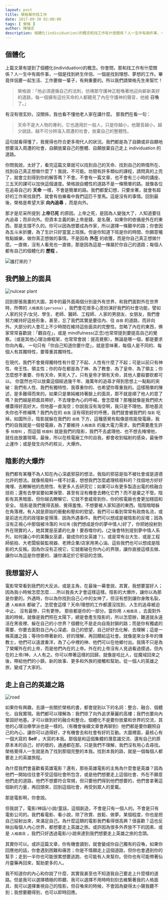 ```yaml
---
layout: post
title: 榮格幫你找工作 
date: 2017-09-30 02:00:00
tags: [ 榮格 ]
author: 陳璿丞
description: 個體化(individuation)的概念和找工作有什麼關係？人一生中有兩件事，一個是找到終生伴侶、一個是找到理想、夢想的工作。畢竟伴侶要一起生活、工作要做一輩子，有夠重要的。所以我們請榮格先生來幫忙！
---
```


個體化
------

上篇文章有提到了個體化(individuation)的概念。你會問，那和找工作有什麼關係？人一生中有兩件事，一個是找到終生伴侶、一個是找到理想、夢想的工作。畢竟伴侶要一起生活、工作要做一輩子，有夠重要的。所以我們請榮格先生來幫忙！

> 榮格說：「他必須遵循自己的法則，彷彿那守護神正輕喚著他迎向嶄新美好的道路，每一個擁有這份天命的人都聽見了內在守護神的聲音，他被 **召喚** 了。」


有沒有很玄妙。沒關係，我也看不懂他老人家在講什麼。 那我們在看一句：

> 天命不是大人物的專利，它也適用於一般人，只是你越小，他聲音越小，越少說話，越不可分辨溶入周遭的社會，放棄自己的整體性。

這句就看得懂了，我覺得也符合更多現代人的狀況。我們都是為了自願或非自願地想要溶入周遭的社會，自願放棄自己的整體、自願放棄自己走上 individuation 的道路。 
<!--more-->

你問我說，太好了，看完這篇文章就可以找到自己的天命、找到自己的熱情所在、找到自己真正想做什麼了！我說，不可能。坊間有許多類似的課程，請問真的上完了，就會立刻得到你的解答嗎？不會。不會有一篇文章、也不會有三小時的講座、三五天的課可以加快這個速度。榮格說自體性的道路不是一條簡單的路。就像各位在追尋自己的 **天命** 一樣，不會是簡單的路。我們都愛幻想，只要坐著，就會有超好的工作來找我們、就會有伯樂看中我們這匹千里馬。這是沒有的事情。回到最後，榮格是希望大家 **向內追尋** ，而是向外。

那才是尼采所提到 **上帝已死** 的原因。上帝之死，是因為人變強大了，人知道要往內追尋；而非向外。但資本主義的新上帝是錢、是名聲，如果你的依循是外在的東西，那是支撐不久的。你可以因為想要成為作家，所以選擇一條艱辛的路；你會因為五斗米折腰，為了生計只好當當上班族。但是你知道下班是你的時間、你願意犧牲點娛樂，做你真正想做的事情。不是因為 **外在** 的收獲，而是你自己真正想做什麼。一直做，沒有人看見也一直做，那是因為這是一條屬於你自己的道路；每個人都有自己的個體化的 **歷程** 。

![誰打來的？](https://i.imgur.com/wCLb4G9.jpg)

我們臉上的面具
--------------

![nulcear plant](https://i.imgur.com/fDQldn3.jpg)

回到那張我畫的大圖，其中的最外面兩個分別是外有世界，和我們面對外在世界時，所帶的 `人格面具(persona)` ，我們會花很多心思扮演好我們的社會功能，譬如人家的兒子/女兒、學生、老師、醫師、工程師、人家的男朋友、女朋友，我們會努力維持好這些形象，甚至，忘了我們其實是要往內、往 `自我` 的道路，而非向外。大部分的人會花上不少時間在維持這些面具的完整性。忽略了內在的東西，佛家常常喜歡說：「觀自在」，或是 mindfulness(正念)也常常提到要提高自己的覺察。（或是其他心理治療框架，也常常會說：提高覺察）。無論是哪一個，都是要求你向內看。 一句只有「你自己知道你要什麼」，就是意味著，每個人是不同的、每個人有其獨特性，要尊重其獨特性。

在現代，我們不會覺得獨特性有什麼了不起、人性有什麼了不起；可是以前只有神性、帝王性、領主性；你的存在都是為了神、為了教會、為了皇帝、為了領主；你怎麼想不重要、你有天命，笑死人了。只有皇帝才領有天命，其他人要殺要砍都可以。 你當然也可以放棄這個經過幾千年、幾萬年的追尋才得到思想上一點點的突破：我們有人性、我們有獨特性、我尊重你的、也希望你尊重我的。這樣簡單的陳述，是多難得而來的。如果只是單純維持著臉上的面具，那不就是順了他人的意了嗎？我們越是把面具帶好，不去理會內心的呼喊，會怎麼樣？那種就像是我們把大樓蓋得好高好大，但地基一直淘空；你說我沒有淘空啊，我只是不理他。那地基流失你也不修補嗎？我們內在的 `自我` 沒有得到好的呼應，我們就會被我們的 `陰影` 吃掉。如圖所示，陰影就躲在我們的 `自我` 下方，這種感覺有點像是核能發電廠，我們的自我就是一個發電廠，為了要維持 `人格面具` 的龐大電力需求，我們需要產生許多 `核廢料` ，而這個 `核廢料` 就是我們的陰影，我們不去處理他、也不想去掩埋他，就任由放置現場，最後，所以在核電廠工作的自我，都會收到幅射的感染，最後停止運作；或是發生向外的核災，大爆炸。

陰影的大爆炸
------------

我們都有某種不為人知在內心深處邪惡的想法，我指的邪惡是指不被社會或是道德允許的想法。就像核廢料一樣不討喜，想想我們怎麼處理核廢料的？找個地方好好掩埋、去瞭解他的危險性、有更多人去研究它；如果可以有更多製造出電的核融合技術；還有去學習要如果保管、甚至有沒有機會去轉化它們？而不是棄之不管。陰影有其黑暗面，但你越去瞭解它、它就不會威脅到你，你的核電廠也會更加穩固和安全。 陰影是我們覺得丟臉、覺得羞愧，不想要被人家知道的東西。陰陰暗暗躲在角落裡。有人說是原始的衝動和壓抑的慾望。我們可以看到常常有政商名流，或是前途光亮的政壇新星殞落．因為外遇事件。我們可以想成是被陰影的反噬；因為沒有正視心中那個被冷落的 `阿尼瑪` (我們想成是你的夢中情人)好了，你把她投射到外在現實的人，她其實是巫婆的化身！要吞噬你的。(之後會特別提到夢中情人系列，如何讓心中的美豔女巫婆，變成你的女英雄？)，或是常有台大生、或是工程師偷拍、大老闆偷裝監視器、老牌企業/店家用黑心油。這些我們也可以想成是陰影的大反叛。因為你沒有正視它，它就衝破在你內心的界限，讓你直接這樣去做、讓你以為這是你想要的、讓你滿足於它邪惡的念頭。

我想當好人
----------

電影常常看到我們的大反派，或是主角，在最後一幕會說，其實，我想要當好人；因為我小時候怎麼怎麼……所以我長大才會這樣這樣。陰影的大爆炸，讓你以為那是你要的。外遇時，你以為你找到自己心中的女神了，但沒有想到讓你身敗名裂，連 `人格面具` 都破了。怎麼會這樣？天命/理想的工作都還沒找到、人生的追尋被迫中止。 沒有最慘，只有更慘。 那些都是你的一部分。當你用 `人格面具` ，去面對外面的時候，就像是我們照在太陽下，總是會產生陰影的，所以怎麼辦，難道就永遠活在黑夜裡、躲在自己的小世界？個體化不是走向自我封鎖的路；而是你有獨處的需要、你要去面對自己內心深處、自己的慾望，自己好好去化解、去理解；這是一條英雄之路；等待你帶著新的、好的理解，再回饋給這社會。就像是來台多年的傳教士，他們可以遠渡重洋，為了心中裡的神、他們可以在他鄉付出。我猜不只是為了榮耀外在的上帝，而是他們內在的上帝。外在的上帝沒有人見過看過摸過，但內在的上帝/神，人人有之。你可以帶著這樣的回歸，就像是哈比人，從魔域回來之後，帶給他們的小鎮，新的故事、更多和外族的接觸和幫助。從一個人的英雄之旅，變成了大家的。

走上自己的英雄之路
------------------

![road](https://imgur.com/APiTR7G.jpg)

如果你有興趣，去讀一些關於榮格的書，都會提到以下的名詞：整合、融合、個體化、自我實現。我們都可以理解為：我們除了向外追求華麗的高樓；我們也要向內鞏固好地基。才可以做到好的融合和整合。個體化不是要你放棄和世界的交流，其他的心理治療學派也是一樣的。（有機會後續文章會再聊到）他們都是要你觀照自己的內心，讓你可以過得好，才有機會去和社會有好的互動。大圖裡面，最核心有一個大寫的 **Self** ，大寫的本我。那個是和這個集體的潛意識交流、還有自己的原原本本的自己，好的壞的，通通都在那。只是我們不理解，我們沒有用心去尋找。榮格覺得人一生就是為了找到那個完整的本我。找到本我的路，就是一個每個人都要走上的英雄旅程。

為什麼我們會喜歡看英雄電影？還有，那些英雄電影的主角為什麼會是英雄？因為他們一開始往往會不受這個社會所包含，或是他們想要走上這個社會、外在不願意他們走的道路，他們不想要符合常規，但只要他們得到他們想要的，他們會拿著這個新的力量，再回頭來，回到這個社會，再受到眾人的愛載。

那是電影啊，你會說。

但我說了，電影/神話/小說/童話，這個創造，不會是只有一個人的。不會是只有電影公司的。我們看電影、看小說，除了欣賞、放鬆、做夢。某個程度，你也是把自己投射出來，來滿足自己。為什麼這類的電影我們看得很高興？很喜歡？這也反映出每個人內心世界，都想要走上英雄之旅。或許因為很多外界放不下的因素、或是 `人格面具` ，我們只好透過電影/小說來達到我們想要走上英雄之旅的念頭。

其實你可以。或許這篇文章，你有機會讀到，就會變成你自己獨有的召喚，如果你回應他的話，你會遇到困難和痛苦；你是不情願走上這個道路，但你也會遇到你的幫手；走到一半你也可能很累想要逃跑、也可能有人來幫你。但你也有可能帶著仙丹靈藥再回來，幫助更多的人。

我不知道你的內心和你說了什麼、其實我甚至也不知道我自己要走上什麼樣的道路。但是我可以選擇積極的聆聽、我可以選擇不用時時刻刻去維繫著我的人格面具、我可以選擇重視自己的陰影，但召喚來的時候，不會因為變得太小聲我聽不到；我想要聽得到，也可以即時回應。
